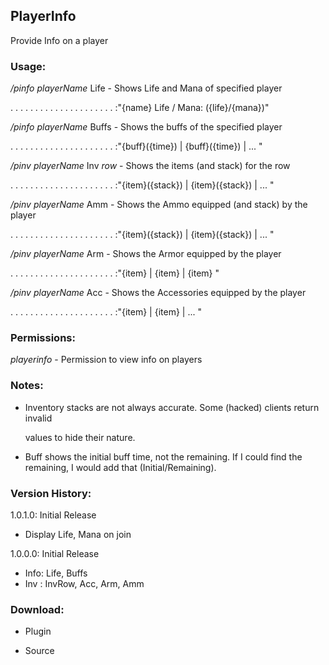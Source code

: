 ## PlayerInfo
Provide Info on a player



### Usage:

_/pinfo_ _playerName_ Life - Shows Life and Mana of specified player

. . . . . . . . . . . . . . . . . . . . . :"{name} Life / Mana: ({life}/{mana})"


_/pinfo_ _playerName_ Buffs - Shows the buffs of the specified player

. . . . . . . . . . . . . . . . . . . . . :"{buff}({time}) | {buff}({time})  | ... "


_/pinv_ _playerName_ Inv _row_ - Shows the items (and stack) for the row

. . . . . . . . . . . . . . . . . . . . . :"{item}({stack}) | {item}({stack}) | ... "


_/pinv_ _playerName_ Amm - Shows the Ammo equipped (and stack) by the player

. . . . . . . . . . . . . . . . . . . . . :"{item}({stack}) | {item}({stack}) | ... "


_/pinv_ _playerName_ Arm - Shows the Armor equipped by the player

. . . . . . . . . . . . . . . . . . . . . :"{item} | {item} | {item} "


_/pinv_ _playerName_ Acc - Shows the Accessories equipped by the player

. . . . . . . . . . . . . . . . . . . . . :"{item} | {item} | ... "



### Permissions:

_playerinfo_ - Permission to view info on players



### Notes:

* Inventory stacks are not always accurate.  Some (hacked) clients return invalid

  values to hide their nature.

* Buff shows the initial buff time, not the remaining.  If I could find the 
  remaining, I would add that (Initial/Remaining).



### Version History:

1.0.1.0: Initial Release

* Display Life, Mana on join

1.0.0.0: Initial Release

* Info: Life, Buffs
* Inv : InvRow, Acc, Arm, Amm



### Download:

* Plugin

* Source
